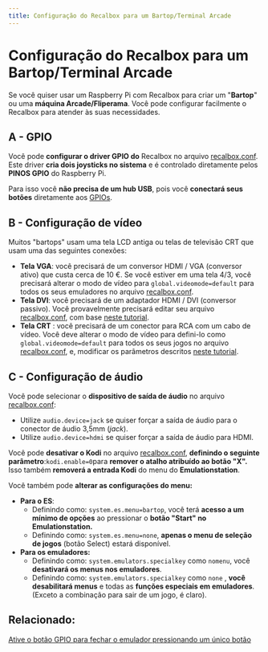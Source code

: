 ```yaml
---
title: Configuração do Recalbox para um Bartop/Terminal Arcade
---
```


# Configuração do Recalbox para um Bartop/Terminal Arcade

Se você quiser usar um Raspberry Pi com Recalbox para criar um "**Bartop**" ou uma **máquina Arcade/Fliperama**. Você pode configurar facilmente o Recalbox para atender às suas necessidades.

## A - GPIO​ <a id="a-gpio"></a>

Você pode **configurar o driver GPIO do** Recalbox no arquivo [recalbox.conf](/v/portugues/manual-basico/primeiras-nocoes/o-arquivo-recalbox.conf). Este driver **cria dois joysticks no sistema** e é controlado diretamente pelos **PINOS GPIO** do Raspberry Pi.

Para isso você **não precisa de um hub USB**, pois você **conectará seus botões** diretamente aos [GPIOs](https://recalbox.gitbook.io/tutorials/v/portugues/controles/gpio/controles-gpio).

## B - Configuração de vídeo​ <a id="b-configuracao-de-video"></a>

Muitos "bartops" usam uma tela LCD antiga ou telas de televisão CRT que usam uma das seguintes conexões:

* **Tela VGA**: você precisará de um conversor HDMI / VGA \(conversor ativo\) que custa cerca de 10 €. Se você estiver em uma tela 4/3, você precisará alterar o modo de vídeo para `global.videomode=default` para todos os seus emuladores no arquivo [recalbox.conf](/v/portugues/manual-basico/primeiras-nocoes/o-arquivo-recalbox.conf).
* **Tela DVI**: você precisará de um adaptador HDMI / DVI \(conversor passivo\). Você provavelmente precisará editar seu arquivo [recalbox.conf](/v/portugues/manual-basico/primeiras-nocoes/o-arquivo-recalbox.conf), com base [neste tutorial](https://recalbox.gitbook.io/tutorials/v/portugues/video/lcd/conectando-o-recalbox-a-um-monitor-dvi).
* **Tela CRT** : você precisará de um conector para RCA com um cabo de vídeo. Você deve alterar o modo de vídeo para defini-lo como `global.videomode=default` para todos os seus jogos no arquivo [recalbox.conf](/v/portugues/manual-basico/primeiras-nocoes/o-arquivo-recalbox.conf), e, modificar os parâmetros descritos [neste tutorial](https://recalbox.gitbook.io/tutorials/v/portugues/video/crt/conectando-seu-recalbox-a-um-crt-via-cabo-composto).

## C - Configuração de áudio​ <a id="c-configuracao-de-audio"></a>

Você pode selecionar o **dispositivo de saída de áudio** no arquivo [recalbox.conf](/v/portugues/manual-basico/primeiras-nocoes/o-arquivo-recalbox.conf):

* Utilize `audio.device=jack` se quiser forçar a saída de áudio para o conector de áudio 3,5mm \(_jack_\).
* Utilize `audio.device=hdmi` se quiser forçar a saída de áudio para HDMI.

Você pode **desativar o Kodi** no arquivo [recalbox.conf](/v/portugues/manual-basico/primeiras-nocoes/o-arquivo-recalbox.conf), **definindo o seguinte parâmetro**:`kodi.enable=0`para **remover o atalho atribuído ao botão "X".** Isso também **removerá a entrada Kodi** do menu do **Emulationstation**.

Você também pode **alterar as configurações do menu:**

* **Para o ES**:
  * Definindo como: `system.es.menu=bartop`, você terá **acesso a um mínimo de opções** ao pressionar o **botão "Start" no Emulationstation.**
  * Definindo como: `system.es.menu=none`, **apenas o menu de seleção de jogos** \(botão Select\) estará disponível.
* **Para os emuladores:**
  * Definindo como: `system.emulators.specialkey` como `nomenu`, você **desativará os menus nos emuladores**.
  * Definindo como: `system.emulators.specialkey` como `none` , **você desabilitará menus** e todas as **funções especiais em emuladores**. \(Exceto a combinação para sair de um jogo, é claro\).​

## Relacionado:​ <a id="relacionado"></a>

​[Ative o botão GPIO para fechar o emulador pressionando um único botão](https://recalbox.gitbook.io/tutorials/v/portugues/controles/gpio/controles-gpio/ative-o-botao-gpio-para-fechar-o-emulador-pressionando-um-unico-botao)​

